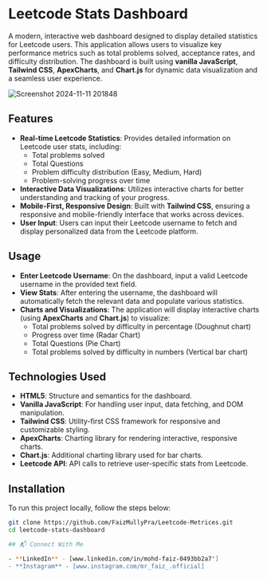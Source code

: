 # Leetcode Stats Dashboard

A modern, interactive web dashboard designed to display detailed statistics for Leetcode users. This application allows users to visualize key performance metrics such as total problems solved, acceptance rates, and difficulty distribution. The dashboard is built using **vanilla JavaScript**, **Tailwind CSS**, **ApexCharts**, and **Chart.js** for dynamic data visualization and a seamless user experience.

![Screenshot 2024-11-11 201848](https://github.com/user-attachments/assets/20de34a4-0aed-46ee-acd9-f8936e08d850)

## Features

- **Real-time Leetcode Statistics**: Provides detailed information on Leetcode user stats, including:
  - Total problems solved
  - Total Questions
  - Problem difficulty distribution (Easy, Medium, Hard)
  - Problem-solving progress over time
- **Interactive Data Visualizations**: Utilizes interactive charts for better understanding and tracking of your progress.
- **Mobile-First, Responsive Design**: Built with **Tailwind CSS**, ensuring a responsive and mobile-friendly interface that works across devices.
- **User Input**: Users can input their Leetcode username to fetch and display personalized data from the Leetcode platform.

## Usage

- **Enter Leetcode Username**: On the dashboard, input a valid Leetcode username in the provided text field.
- **View Stats**: After entering the username, the dashboard will automatically fetch the relevant data and populate various statistics.
- **Charts and Visualizations**: The application will display interactive charts (using **ApexCharts** and **Chart.js**) to visualize:
  - Total problems solved by difficulty in percentage (Doughnut chart)
  - Progress over time (Radar Chart)
  - Total Questions (Pie Chart)
  - Total problems solved by difficulty in numbers (Vertical bar chart)

## Technologies Used

- **HTML5**: Structure and semantics for the dashboard.
- **Vanilla JavaScript**: For handling user input, data fetching, and DOM manipulation.
- **Tailwind CSS**: Utility-first CSS framework for responsive and customizable styling.
- **ApexCharts**: Charting library for rendering interactive, responsive charts.
- **Chart.js**: Additional charting library used for bar charts.
- **Leetcode API**: API calls to retrieve user-specific stats from Leetcode.

## Installation

To run this project locally, follow the steps below:

```bash
git clone https://github.com/FaizMullyPra/Leetcode-Metrices.git
cd leetcode-stats-dashboard

## 📬 Connect With Me

- **LinkedIn** - [www.linkedin.com/in/mohd-faiz-0493bb2a7"]
- **Instagram** - [www.instagram.com/mr_faiz_.official]

